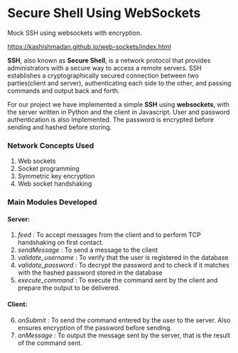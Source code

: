 # Secure Shell Using WebSockets

Mock SSH using websockets with encryption.

https://kashishmadan.github.io/web-sockets/index.html

**SSH**, also known as **Secure Shell**, is a network protocol that provides administrators with a secure
way to access a remote servers. SSH establishes a cryptographically secured connection between two
parties(client and server), authenticating each side to the other, and passing commands and output back and
forth.

For our project we have implemented a simple **SSH** using **websockets**, with the server written in Python
and the client in Javascript. User and password authentication is also implemented. The password is
encrypted before sending and hashed before storing.

### Network Concepts Used
1. Web sockets
2. Socket programming
3. Symmetric key encryption
4. Web socket handshaking

### Main Modules Developed
#### Server:
1) *feed* : To accept messages from the client and to perform TCP handshaking on first contact.
2) *sendMessage* : To send a message to the client
3) *validate_username* : To verify that the user is registered in the database
4) *validate_password* : To decrypt the password and to check if it matches with the hashed password stored in the database
5) *execute_command* : To execute the command sent by the client and prepare the output to be delivered.

#### Client:
6) *onSubmit* : To send the command entered by the user to the server. Also ensures encryption of the password before sending.
7) *onMessage* : To output the message sent by the server, that is the result of the command sent.

